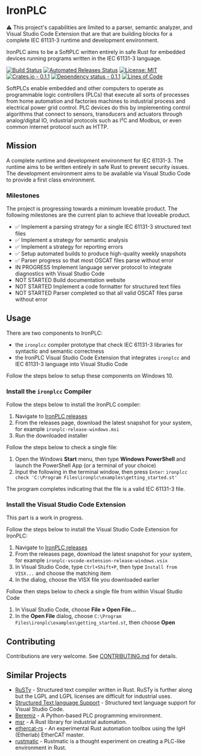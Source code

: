 # IronPLC

⚠ This project's capabilities are limited to a parser, semantic analyzer, and
Visual Studio Code Extension that are that are building blocks for a complete
IEC 61131-3 runtime and development environment.

IronPLC aims to be a SoftPLC written entirely in safe Rust for embedded
devices running programs written in the IEC 61131-3 language.

[![Build Status](https://github.com/garretfick/ironplc/workflows/Build%20and%20Test/badge.svg)](https://github.com/garretfick/ironplc/actions?query=workflow%3ABuild-and-Test)
[![Automated Releases Status](https://github.com/garretfick/ironplc/workflows/Publish%20IronPLC%20Releases/badge.svg)](https://github.com/garretfick/ironplc/actions?query=workflow%3APublish-IronPLC-Releases)
[![License: MIT](https://img.shields.io/badge/License-MIT-green.svg)](https://opensource.org/licenses/MIT)
[![Crates.io - 0.1.1](https://img.shields.io/crates/v/ironplc-plc2x)](https://crates.io/crates/ironplc-plc2x)
[![Dependency status - 0.1.1](https://deps.rs/crate/ironplc-plc2x/0.1.1/status.svg)](https://deps.rs/crate/ironplc-plc2x/0.1.1)
[![Lines of Code](https://tokei.rs/b1/github/garretfick/ironplc)](https://github.com/XAMPPRocky/tokei)

SoftPLCs enable embedded and other computers to operate as programmable logic
controllers (PLCs) that execute all sorts of processes from home automation
and factories machines to industrial process and electrical power grid control.
PLC devices do this by implementing control algorithms that connect to sensors,
transducers and actuators through analog/digital IO, industrial protocols such as
I²C and Modbus, or even common internet protocol such as HTTP.

## Mission

A complete runtime and development environment for IEC 61131-3. The runtime aims
to be written entirely in safe Rust to prevent security issues. The development
environment aims to be available via Visual Studio Code to provide
a first class environment.

### Milestones

The project is progressing towards a minimum loveable product. The following
milestones are the current plan to achieve that loveable product.

* ✅ Implement a parsing strategy for a single IEC 61131-3 structured text files
* ✅ Implement a strategy for semantic analysis
* ✅ Implement a strategy for reporting errors
* ✅ Setup automated builds to produce high-quality weekly snapshots
* ✅ Parser progress so that most OSCAT files parse without error
* IN PROGRESS Implement language server protocol to integrate diagnostics with Visual Studio Code
* NOT STARTED Build documentation website
* NOT STARTED Implement a code formatter for structured text files
* NOT STARTED Parser completed so that all valid OSCAT files parse without error

## Usage

There are two components to IronPLC:

* the `ironplcc` compiler prototype that check IEC 61131-3 libraries for
syntactic and semantic correctness
* the IronPLC Visual Studio Code Extension that integrates `ironplcc` and IEC 61131-3 language into Visual Studio Code

Follow the steps below to setup these components on Windows 10.

### Install the `ironplcc` Compiler

Follow the steps below to install the IronPLC compiler:

1. Navigate to [IronPLC releases](https://github.com/garretfick/ironplc/releases)
1. From the releases page, download the latest snapshot for your system, for
   example `ironplc-release-windows.msi`
1. Run the downloaded installer

Follow the steps below to check a single file:

1. Open the Windows **Start** menu, then type **Windows PowerShell** and launch
   the PowerShell App (or a terminal of your choice)
1. Input the following in the terminal window, then press `Enter`:
   ```ironplcc check 'C:\Program Files\ironplc\examples\getting_started.st'```

The program completes indicating that the file is a valid IEC 61131-3 file.

### Install the Visual Studio Code Extension

This part is a work in progress.

Follow the steps below to install the Visual Studio Code Extension for IronPLC:

1. Navigate to [IronPLC releases](https://github.com/garretfick/ironplc/releases)
1. From the releases page, download the latest snapshot for your system, for
   example `ironplc-vscode-extension-release-windows.vsix`
1. In Visual Studio Code, type `Ctrl+Shift+P`, then type `Install from VISX...` and choose the matching item
1. In the dialog, choose the VISX file you downloaded earlier

Follow then steps below to check a single file from within Visual Studio Code

1. In Visual Studio Code, choose **File » Open File...**
1. In the **Open File** dialog, choose `C:\Program Files\ironplc\examples\getting_started.st`, then choose **Open**

## Contributing

Contributions are very welcome. See [CONTRIBUTING.md](CONTRIBUTING.md) for details.

## Similar Projects

* [RuSTy](https://github.com/PLC-lang/rusty) - Structured text compiler written in Rust. RuSTy is further along but the LGPL and LGPL licenses are difficult for industrial uses.
* [Structured Text language Support](https://github.com/Serhioromano/vscode-st) - Structured text language support for Visual Studio Code.
* [Beremiz](https://beremiz.org/) - A Python-based PLC programming environment.
* [msr](https://github.com/slowtec/msr) - A Rust library for industrial automation.
* [ethercat-rs](https://github.com/birkenfeld/ethercat-rs) - An experimental Rust automation toolbox using the IgH (Etherlab) EtherCAT master.
* [rustmatic](https://github.com/NOP0/rustmatic) - Rustmatic is a thought experiment on creating a PLC-like environment in Rust.
